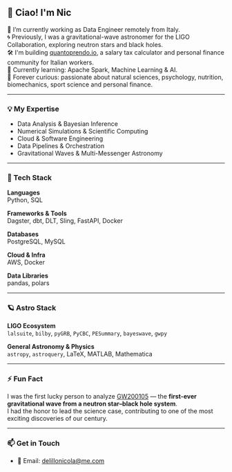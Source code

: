 ## 👋 Ciao! I'm Nic

🚀 I’m currently working as Data Engineer remotely from Italy.  
🌀 Previously, I was a gravitational-wave astronomer for the LIGO Collaboration, exploring neutron stars and black holes.  
🛠️ I'm building [quantoprendo.io](https://quantoprendo.io), a salary tax calculator and personal finance community for Italian workers.  
🌱 Currently learning: Apache Spark, Machine Learning & AI.  
🧠 Forever curious: passionate about natural sciences, psychology, nutrition, biomechanics, sport science and personal finance.

---

### 💡 My Expertise
- Data Analysis & Bayesian Inference  
- Numerical Simulations & Scientific Computing  
- Cloud & Software Engineering  
- Data Pipelines & Orchestration  
- Gravitational Waves & Multi-Messenger Astronomy

---

### 🧰 Tech Stack

**Languages**  
Python, SQL

**Frameworks & Tools**  
Dagster, dbt, DLT, Sling, FastAPI, Docker

**Databases**  
PostgreSQL, MySQL

**Cloud & Infra**  
AWS, Docker

**Data Libraries**  
pandas, polars

---

### 🪐 Astro Stack

**LIGO Ecosystem**  
`lalsuite`, `bilby`, `pyGRB`, `PyCBC`, `PESummary`, `bayeswave`, `gwpy`

**General Astronomy & Physics**  
`astropy`, `astroquery`, LaTeX, MATLAB, Mathematica

---

### ⚡ Fun Fact

I was the first lucky person to analyze [GW200105](https://arxiv.org/abs/2106.15163) — the **first-ever gravitational wave from a neutron star–black hole system**.  
I had the honor to lead the science case, contributing to one of the most exciting discoveries of our century.

---

### 📫 Get in Touch

- 📧 Email: [delillonicola@me.com](mailto:delillonicola@me.com)
<!--
- 💼 LinkedIn: [linkedin.com/in/yourprofile](https://linkedin.com/in/yourprofile) *(add this if you have one)*  
- 🧪 Projects & Blog: *Coming soon? Add your Substack or blog if available*
-->

